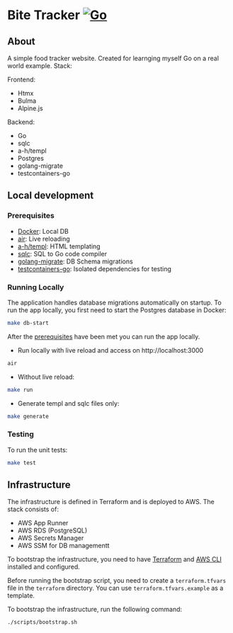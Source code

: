 # Bite Tracker [![Go](https://github.com/mitjabez/bite-tracker/actions/workflows/ci.yml/badge.svg)](https://github.com/mitjabez/bite-tracker/actions/workflows/ci.yml)

## About

A simple food tracker website. Created for learnging myself Go on a real world example. Stack:

Frontend:

- Htmx
- Bulma
- Alpine.js

Backend:

- Go
- sqlc
- a-h/templ
- Postgres
- golang-migrate
- testcontainers-go

## Local development

### Prerequisites

- [Docker](https://www.docker.com/): Local DB
- [air](https://github.com/air-verse/air): Live reloading
- [a-h/templ](https://templ.guide/): HTML templating
- [sqlc](https://sqlc.dev/): SQL to Go code compiler
- [golang-migrate](https://github.com/golang-migrate/migrate): DB Schema migrations
- [testcontainers-go](https://testcontainers.com/): Isolated dependencies for testing

### Running Locally

The application handles database migrations automatically on startup. To run the app locally, you first need to start the Postgres database in Docker:

```bash
make db-start
```

After the [prerequisites](#prerequisites) have been met you can run the app locally.

- Run locally with live reload and access on http://localhost:3000

```sh
air
```

- Without live reload:

```sh
make run
```

- Generate templ and sqlc files only:

```sh
make generate
```

### Testing

To run the unit tests:

```sh
make test
```

## Infrastructure

The infrastructure is defined in Terraform and is deployed to AWS. The stack consists of:

- AWS App Runner
- AWS RDS (PostgreSQL)
- AWS Secrets Manager
- AWS SSM for DB managementt

To bootstrap the infrastructure, you need to have [Terraform](https://www.terraform.io/) and
[AWS CLI](https://aws.amazon.com/cli/) installed and configured.

Before running the bootstrap script, you need to create a `terraform.tfvars` file in the `terraform` directory. You can
use `terraform.tfvars.example` as a template.

To bootstrap the infrastructure, run the following command:

```sh
./scripts/bootstrap.sh
```
